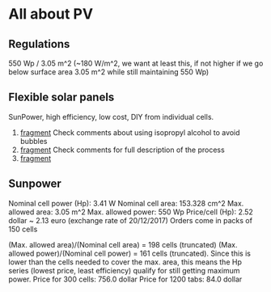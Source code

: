 All about PV
============

Regulations
-----------

550 Wp / 3.05 m^2  (~180 W/m^2, we want at least this, if not higher if we go below surface area 3.05 m^2 while still maintaining 550 Wp)


Flexible solar panels
---------------------

SunPower, high efficiency, low cost, DIY from individual cells.

1. [fragment](https://www.youtube.com/watch?v=KUU4UvGU8N0&t=2s) Check comments about using isopropyl alcohol to avoid bubbles
2. [fragment](https://www.youtube.com/watch?v=QD5SYrubR_E) Check comments for full description of the process
3. [fragment](https://www.youtube.com/watch?v=AgTDh4T9fro)

Sunpower
--------

Nominal cell power (Hp): 3.41 W 
Nominal cell area: 153.328 cm^2
Max. allowed area: 3.05 m^2
Max. allowed power: 550 Wp
Price/cell (Hp): 2.52 dollar ~ 2.13 euro (exchange rate of 20/12/2017)
Orders come in packs of 150 cells

(Max. allowed area)/(Nominal cell area) = 198 cells (truncated)
(Max. allowed power)/(Nominal cell power) = 161 cells (truncated). Since this is lower than the cells needed to cover the max. area, this means the Hp series (lowest price, least efficiency) qualify for still getting maximum power.
Price for 300 cells: 756.0 dollar
Price for 1200 tabs: 84.0 dollar



